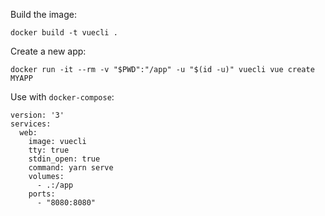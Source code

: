Build the image:

`docker build -t vuecli .`

Create a new app:

`docker run -it --rm -v "$PWD":"/app" -u "$(id -u)" vuecli vue create MYAPP`

Use with `docker-compose`:

```
version: '3'
services:
  web:
    image: vuecli
    tty: true
    stdin_open: true
    command: yarn serve
    volumes:
      - .:/app
    ports:
      - "8080:8080"
```
